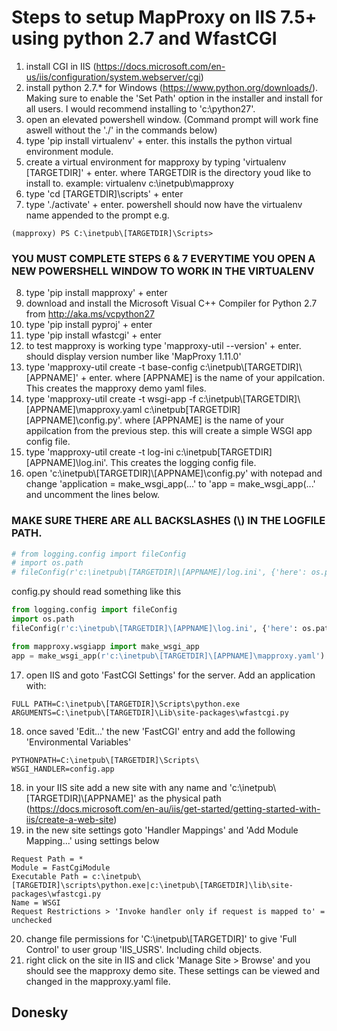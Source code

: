 # Steps to setup MapProxy on IIS 7.5+ using python 2.7 and WfastCGI

1. install CGI in IIS (https://docs.microsoft.com/en-us/iis/configuration/system.webserver/cgi)
2. install python 2.7.* for Windows (https://www.python.org/downloads/). Making sure to enable the 'Set Path' option in the installer and install for all users. I would recommend installing to 'c:\python27'.
3. open an elevated powershell window. (Command prompt will work fine aswell without the './' in the commands below)
4. type 'pip install virtualenv' + enter. this installs the python virtual environment module.
5. create a virtual environment for mapproxy by typing 'virtualenv [TARGETDIR]' + enter. where TARGETDIR is the directory youd like to install to. example: virtualenv c:\inetpub\mapproxy
6. type 'cd [TARGETDIR]\scripts' + enter
7. type './activate' + enter. powershell should now have the virtualenv name appended to the prompt e.g.
```
(mapproxy) PS C:\inetpub\[TARGETDIR]\Scripts>
```
### YOU MUST COMPLETE STEPS 6 & 7 EVERYTIME YOU OPEN A NEW POWERSHELL WINDOW TO WORK IN THE VIRTUALENV
8. type 'pip install mapproxy' + enter
9. download and install the Microsoft Visual C++ Compiler for Python 2.7 from http://aka.ms/vcpython27
10. type 'pip install pyproj' + enter
11. type 'pip install wfastcgi' + enter
12. to test mapproxy is working type 'mapproxy-util --version' + enter. should display version number like 'MapProxy 1.11.0'
13. type 'mapproxy-util create -t base-config c:\inetpub\\[TARGETDIR]\\[APPNAME]' + enter. where [APPNAME] is the name of your appilcation. This creates the mapproxy demo yaml files.
14. type 'mapproxy-util create -t wsgi-app -f c:\inetpub\\[TARGETDIR]\\[APPNAME]\mapproxy.yaml c:\inetpub\[TARGETDIR]\[APPNAME]\config.py'. where [APPNAME] is the name of your appilcation from the previous step. this will create a simple WSGI app config file.
15. type 'mapproxy-util create -t log-ini c:\inetpub\[TARGETDIR]\[APPNAME]\log.ini'. This creates the logging config file.
16. open 'c:\inetpub\\[TARGETDIR]\\[APPNAME]\config.py' with notepad and change 'application = make_wsgi_app(...' to 'app = make_wsgi_app(...' and uncomment the lines below. 
### MAKE SURE THERE ARE ALL BACKSLASHES (\\) IN THE LOGFILE PATH.
```python
# from logging.config import fileConfig
# import os.path
# fileConfig(r'c:\inetpub\[TARGETDIR]\[APPNAME]/log.ini', {'here': os.path.dirname(__file__)})
```
config.py should read something like this
```python
from logging.config import fileConfig
import os.path
fileConfig(r'c:\inetpub\[TARGETDIR]\[APPNAME]\log.ini', {'here': os.path.dirname(__file__)})

from mapproxy.wsgiapp import make_wsgi_app
app = make_wsgi_app(r'c:\inetpub\[TARGETDIR]\[APPNAME]\mapproxy.yaml')
```
17. open IIS and goto 'FastCGI Settings' for the server. Add an application with:
```
FULL PATH=C:\inetpub\[TARGETDIR]\Scripts\python.exe
ARGUMENTS=C:\inetpub\[TARGETDIR]\Lib\site-packages\wfastcgi.py
```
18. once saved 'Edit...' the new 'FastCGI' entry and add the following 'Environmental Variables'
```
PYTHONPATH=C:\inetpub\[TARGETDIR]\Scripts\
WSGI_HANDLER=config.app
```
18. in your IIS site add a new site with any name and 'c:\inetpub\\[TARGETDIR]\\[APPNAME]' as the physical path (https://docs.microsoft.com/en-au/iis/get-started/getting-started-with-iis/create-a-web-site)
19. in the new site settings goto 'Handler Mappings' and 'Add Module Mapping...' using settings below
```
Request Path = *
Module = FastCgiModule
Executable Path = c:\inetpub\[TARGETDIR]\scripts\python.exe|c:\inetpub\[TARGETDIR]\lib\site-packages\wfastcgi.py
Name = WSGI
Request Restrictions > 'Invoke handler only if request is mapped to' = unchecked
```
20. change file permissions for 'C:\inetpub\\[TARGETDIR]\' to give 'Full Control' to user group 'IIS_USRS'. Including child objects.
21. right click on the site in IIS and click 'Manage Site > Browse' and you should see the mapproxy demo site. These settings can be viewed and changed in the mapproxy.yaml file.
## Donesky
